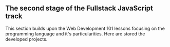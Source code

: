 ## The second stage of the Fullstack JavaScript track
This section builds upon the Web Development 101 lessons focusing on the programming language and it's particularities.
Here are stored the developed projects.
